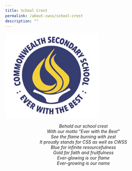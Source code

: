 ```yaml
---
title: School Crest
permalink: /about-cwss/school-crest
description: ""
---
```

<img src="/images/logo_school_crest.jpg"  
     style="width:60%">



<center>

_Behold our school crest  
With our motto “Ever with the Best”  
See the flame burning with zest  
It proudly stands for CSS as well as CWSS  
Blue for infinite resourcefulness  
Gold for faith and fruitfulness  
Ever-glowing is our flame  
Ever-growing is our name_
	
</center>